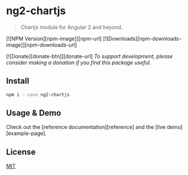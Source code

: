# ng2-chartjs

> Chartjs module for Angular 2 and beyond.

[![NPM Version][npm-image]][npm-url]
[![Downloads][npm-downloads-image]][npm-downloads-url]

[![Donate][donate-btn]][donate-url] *To support development, please consider making a donation if you find this package useful.*

## Install

```bash
npm i --save ng2-chartjs
```

## Usage & Demo
Check out the [reference documentation][reference] and the [live demo][example-page].

## License

[MIT](LICENSE.md)
